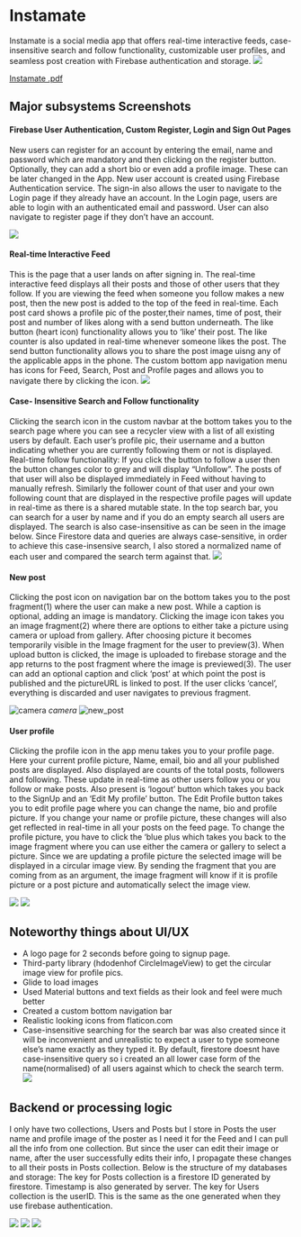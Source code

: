 # Instamate
Instamate is a social media app that offers real-time interactive feeds, case-insensitive search and follow functionality, customizable user profiles, and seamless post creation with Firebase authentication and storage.
![](instamate_screenshots.png)

[Instamate .pdf](https://github.com/user-attachments/files/16790757/Instamate.pdf)

## Major subsystems Screenshots

#### Firebase User Authentication, Custom Register, Login and Sign Out Pages
New users can register for an account by entering the email, name and password which are mandatory and then clicking on the register button. Optionally, they can add a short bio or even add a profile image. These can be later changed in the App.  New user account is created using Firebase Authentication service. The sign-in also allows the user to navigate to the Login page if they already have an account. In the Login page, users are able to login with an authenticated email and password. User can also navigate to register page if they don’t have an account. 

![](login_register.png) 



#### Real-time Interactive Feed
This is the page that a user lands on after signing in. The  real-time interactive feed displays all their posts and those of other users that they follow. If you are viewing the feed when someone you follow makes a new post, then the new post is added to the top of the feed in real-time. Each post card shows a profile pic of the poster,their names, time of post, their post and number of likes along with a send button underneath. 
The like button (heart icon) functionality allows you to ‘like’ their post. The like counter is also updated in real-time whenever someone likes the post. The send button functionality allows you to share the post image uisng any of the applicable apps in the phone. 
The custom bottom app navigation menu has icons for Feed, Search, Post and Profile pages and allows you to navigate there by clicking the icon.
![](feed_sendButton.png) 

#### Case- Insensitive Search and Follow functionality
Clicking the search icon in the custom navbar at the bottom takes you to the search page where you can see a recycler view with a list of all existing users by default. Each user’s profile pic, their username and a button indicating whether you are currently following them or not is displayed. 
Real-time follow functionality: If you click the button to follow a user then the button changes color to grey and will display “Unfollow”. The posts of that user will also be displayed immediately in Feed without having to manually refresh. Similarly the follower count of that user and your own following count that are displayed in the respective profile pages will update in real-time as there is a shared mutable state. 
In the top search bar, you can search for a user by name and if you do an empty search all users are displayed. The search is also case-insensitive as can be seen in the image below. Since Firestore data and queries are always case-sensitive, in order to achieve this case-insensive search, I also stored a normalized name of each user and compared the search term against that.
![](search_follow.png) 

#### New post

Clicking the post icon on navigation bar on the bottom takes you to the post fragment(1) where the user can make a new post. While a caption is optional, adding an image is mandatory. Clicking the image icon takes you an image fragment(2) where there are options to either take a picture using camera or upload from gallery. After choosing picture it becomes temporarily visible in the Image fragment for the user to preview(3). When upload button is clicked, the image is uploaded to firebase storage and the app returns to the post fragment where the image is previewed(3). The user can add an optional caption and click ‘post’ at which point the post is published and the pictureURL is linked to post. If the user clicks ‘cancel’, everything is discarded and user navigates to previous fragment.    

![camera](camera.png) *camera*
![new_post](new_post.png) 

#### User profile
Clicking the profile icon in the app menu takes you to your profile page. Here your current profile picture, Name, email, bio and all your published posts are displayed. Also displayed are counts of the total posts, followers and following. These update in real-time as other users follow you or you follow or make posts. Also present is ‘logout’ button which takes you back to the SignUp and an ‘Edit My profile’ button. 
The Edit Profile button takes you to edit profile page where you can change the name, bio and profile picture. If you change your name or profile picture, these changes will also get reflected in real-time in all your posts on the feed page. To change the profile picture, you have to click the ‘blue plus which takes you back to the image fragment where you can use either the camera or gallery to select a picture. Since we are updating a profile picture the selected image will be displayed in a circular image view. By sending the fragment that you are coming from as an argument, the image fragment will know if it is profile picture or a post picture and automatically select the image view.    

![](profile.png) 
![](edit_profile.png) 

## Noteworthy things about UI/UX 
- A logo page for 2 seconds before going to signup page.
- Third-party library (hdodenhof CircleImageView) to get the circular image view for profile pics.
- Glide to load images
- Used Material buttons and text fields  as their look and feel were much better
- Created a custom bottom navigation bar
- Realistic looking icons from flaticon.com
- Case-insensitive searching for the search bar was also created since it will be inconvenient and unrealistic to expect a user to type someone else’s name exactly as they typed it. By default, firestore doesnt have case-insensitive query so i created an all lower case form of the name(normalised) of all users against which to check the search term. 
![](uI.png) 

## Backend or processing logic
I only have two collections, Users and Posts but I store in Posts the user name and profile image of the poster as I need it for the Feed and I can pull all the info from one collection. But since the user can edit their image or name, after the user successfully edits their info, I propagate these changes to all their posts in Posts collection. 
Below is the structure of my databases and storage: The key for Posts collection is a firestore ID generated by firestore. Timestamp is also generated by server. The key for Users collection is the userID. This is the same as the one generated when they use firebase authentication. 

![](posts_db.png) 
![](firestore.png) 
![](firebase.png) 

